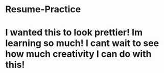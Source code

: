 # Resume-Practice
# I wanted this to look prettier! Im learning so much! I cant wait to see how much creativity I can do with this! 
